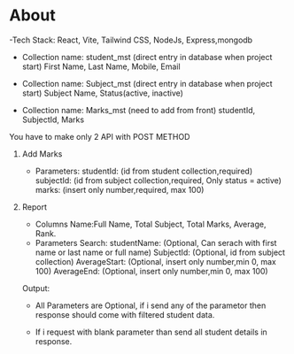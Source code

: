 # About

-Tech Stack: React, Vite, Tailwind CSS, NodeJs, Express,mongodb

- Collection name: student_mst (direct entry in database when project
  start)
  First Name, Last Name, Mobile, Email

- Collection name: Subject_mst (direct entry in database when project
  start)
  Subject Name, Status(active, inactive)

- Collection name: Marks_mst (need to add from front)
  studentId, SubjectId, Marks

You have to make only 2 API with POST METHOD

1.  Add Marks

    - Parameters:
      studentId: (id from student collection,required)
      subjectId: (id from subject collection,required, Only status = active)
      marks: (insert only number,required, max 100)

2.  Report

    - Columns Name:Full Name, Total Subject, Total Marks, Average, Rank.
    - Parameters Search:
      studentName: (Optional, Can serach with first name or last name or full
      name)
      SubjectId: (Optional, id from subject collection)
      AverageStart: (Optional, insert only number,min 0, max 100)
      AverageEnd: (Optional, insert only number,min 0, max 100)

    Output:

    - All Parameters are Optional, if i send any of the parametor then response should come with filtered student data.

    - If i request with blank parameter than send all student details in response.
